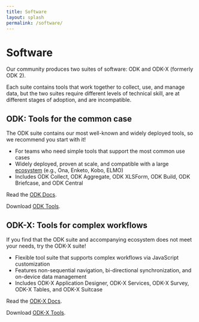 ```yaml
---
title: Software
layout: splash
permalink: /software/
---
```


# Software

Our community produces two suites of software: ODK and ODK-X (formerly ODK 2).

Each suite contains tools that work together to collect, use, and manage data, but the two suites require different levels of technical skill, are at different stages of adoption, and are incompatible.

## ODK: Tools for the common case
The ODK suite contains our most well-known and widely deployed tools, so we recommend you start with it!
* For teams who need simple tools that support the most common use cases
* Widely deployed, proven at scale, and compatible with a large [ecosystem](/community/ecosystem) (e.g., Ona, Enketo, Kobo, ELMO)
* Includes ODK Collect, ODK Aggregate, ODK XLSForm, ODK Build, ODK Briefcase, and ODK Central

Read the [ODK Docs](http://docs.opendatakit.org).

Download [ODK Tools](/software/odk).

## ODK-X: Tools for complex workflows
If you find that the ODK suite and accompanying ecosystem does not meet your needs, try the ODK-X suite!
* Flexible tool suite that supports complex workflows via JavaScript customization
* Features non-sequential navigation, bi-directional synchronization, and on-device data management
* Includes ODK-X Application Designer, ODK-X Services, ODK-X Survey, ODK-X Tables, and ODK-X Suitcase

Read the [ODK-X Docs](https://docs.opendatakit.org/odk-x).

Download [ODK-X Tools](/software/odk-x).
